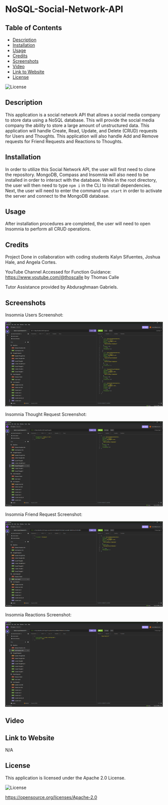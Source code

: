 # NoSQL-Social-Network-API

## Table of Contents

* [Description](#description)
* [Installation](#installation)
* [Usage](#usage)
* [Credits](#credits)
* [Screenshots](#screenshots)
* [Video](#video)
* [Link to Website](#link-to-website)
* [License](#license)

![License](https://img.shields.io/badge/License-Apache_2.0-blue.svg)

## Description

This application is a social network API that allows a social media company to store data using a NoSQL database. This will provide the social media company the ability to store a large amount of unstructured data. This application will handle Create, Read, Update, and Delete (CRUD) requests for Users and Thoughts. This application will also handle Add and Remove requests for Friend Requests and Reactions to Thoughts.

## Installation

In order to utilize this Social Network API, the user will first need to clone the repository. MongoDB, Compass and Insomnia will also need to be installed in order to interact with the database. While in the root directory, the user will then need to type `npm i` in the CLI to install dependencies. Next, the user will need to enter the command `npm start` in order to activate the server and connect to the MongoDB database.

## Usage

After installation procedures are completed, the user will need to open Insomnia to perform all CRUD operations.

## Credits

Project Done in collaboration with coding students Kalyn Sifuentes, Joshua Hale, and Angela Cortes.

YouTube Channel Accessed for Function Guidance: https://www.youtube.com/@thoscalle by Thomas Calle

Tutor Assistance provided by Abduraghmaan Gabriels.

## Screenshots

Insomnia Users Screenshot:

![Alt Text](./images/users-screenshot.png)

Insomnia Thought Request Screenshot:

![Alt Text](./images/thought-request-screenshot.png)

Insomnia Friend Request Screenshot:

![Alt Text](./images/friend-request-screenshot.png)

Insomnia Reactions Screenshot:

![Alt Text](./images/reactions-screenshot.png)

## Video

## Link to Website

N/A

## License

This application is licensed under the Apache 2.0 License.

![License](https://img.shields.io/badge/License-Apache_2.0-blue.svg)

https://opensource.org/licenses/Apache-2.0